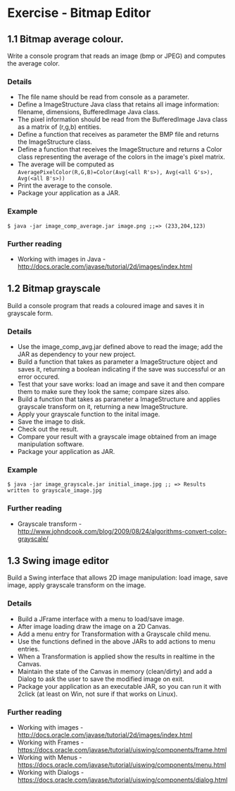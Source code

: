 # Exercise - Bitmap Editor

## 1.1 Bitmap average colour.

Write a console program that reads an image (bmp or JPEG) and computes the average color.

### Details

* The file name should be read from console as a parameter.
* Define a ImageStructure Java class that retains all image information: filename, dimensions, BufferedImage Java class.
* The pixel information should be read from the BufferedImage Java class as a matrix of (r,g,b) entities.
* Define a function that receives as parameter the BMP file and returns the ImageStructure class.
* Define a function that receives the ImageStructure and returns a Color class representing the average of the colors in the image's pixel matrix.
* The average will be computed as
`AveragePixelColor(R,G,B)=Color(Avg(<all R's>), Avg(<all G's>), Avg(<all B's>))`
* Print the average to the console.
* Package your application as a JAR.

### Example

`
$ java -jar image_comp_average.jar image.png
;;=> (233,204,123)
`

### Further reading

* Working with images in Java - http://docs.oracle.com/javase/tutorial/2d/images/index.html

## 1.2 Bitmap grayscale

Build a console program that reads a coloured image and saves it in grayscale form.

### Details

* Use the image_comp_avg.jar defined above to read the image; add the JAR as dependency to your new project.
* Build a function that takes as parameter a ImageStructure object and saves it, returning a boolean indicating if the save was successful or an error occured.
* Test that your save works: load an image and save it and then compare them to make sure they look the same; compare sizes also.
* Build a function that takes as parameter a ImageStructure and applies grayscale transform on it, returning a new ImageStructure.
* Apply your grayscale function to the inital image.
* Save the image to disk.
* Check out the result.
* Compare your result with a grayscale image obtained from an image manipulation software.
* Package your application as JAR.

### Example

`
$ java -jar image_grayscale.jar initial_image.jpg
;; => Results written to grayscale_image.jpg
`

### Further reading

* Grayscale transform - http://www.johndcook.com/blog/2009/08/24/algorithms-convert-color-grayscale/

## 1.3 Swing image editor

Build a Swing interface that allows 2D image manipulation: load image, save image, apply grayscale transform on the image.

### Details

* Build a JFrame interface with a menu to load/save image.
* After image loading draw the image on a 2D Canvas.
* Add a menu entry for Transformation with a Grayscale child menu.
* Use the functions defined in the above JARs to add actions to menu entries.
* When a Transformation is applied show the results in realtime in the Canvas.
* Maintain the state of the Canvas in memory (clean/dirty) and add a Dialog to ask the user to save the modified image on exit.
* Package your application as an executable JAR, so you can run it with 2click (at least on Win, not sure if that works on Linux).

### Further reading

* Working with images -  http://docs.oracle.com/javase/tutorial/2d/images/index.html
* Working with Frames - https://docs.oracle.com/javase/tutorial/uiswing/components/frame.html
* Working with Menus - https://docs.oracle.com/javase/tutorial/uiswing/components/menu.html
* Working with Dialogs - https://docs.oracle.com/javase/tutorial/uiswing/components/dialog.html
